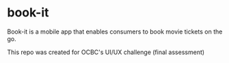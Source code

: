 # book-it
Book-it is a mobile app that enables consumers to book movie tickets on the go.

This repo was created for OCBC's UI/UX challenge (final assessment)
